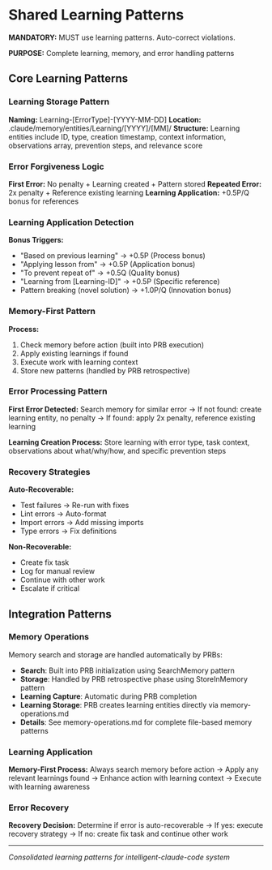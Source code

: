# Shared Learning Patterns

**MANDATORY:** MUST use learning patterns. Auto-correct violations.

**PURPOSE:** Complete learning, memory, and error handling patterns

## Core Learning Patterns

### Learning Storage Pattern
**Naming:** Learning-[ErrorType]-[YYYY-MM-DD]
**Location:** .claude/memory/entities/Learning/[YYYY]/[MM]/
**Structure:** Learning entities include ID, type, creation timestamp, context information, observations array, prevention steps, and relevance score

### Error Forgiveness Logic
**First Error:** No penalty + Learning created + Pattern stored
**Repeated Error:** 2x penalty + Reference existing learning
**Learning Application:** +0.5P/Q bonus for references

### Learning Application Detection
**Bonus Triggers:**
- "Based on previous learning" → +0.5P (Process bonus)
- "Applying lesson from" → +0.5P (Application bonus)
- "To prevent repeat of" → +0.5Q (Quality bonus)
- "Learning from [Learning-ID]" → +0.5P (Specific reference)
- Pattern breaking (novel solution) → +1.0P/Q (Innovation bonus)

### Memory-First Pattern
**Process:**
1. Check memory before action (built into PRB execution)
2. Apply existing learnings if found
3. Execute work with learning context
4. Store new patterns (handled by PRB retrospective)

### Error Processing Pattern
**First Error Detected:** Search memory for similar error → If not found: create learning entity, no penalty → If found: apply 2x penalty, reference existing learning

**Learning Creation Process:** Store learning with error type, task context, observations about what/why/how, and specific prevention steps

### Recovery Strategies
**Auto-Recoverable:**
- Test failures → Re-run with fixes
- Lint errors → Auto-format  
- Import errors → Add missing imports
- Type errors → Fix definitions

**Non-Recoverable:**
- Create fix task
- Log for manual review
- Continue with other work
- Escalate if critical

## Integration Patterns

### Memory Operations
Memory search and storage are handled automatically by PRBs:
- **Search**: Built into PRB initialization using SearchMemory pattern
- **Storage**: Handled by PRB retrospective phase using StoreInMemory pattern
- **Learning Capture**: Automatic during PRB completion
- **Learning Storage**: PRB creates learning entities directly via memory-operations.md
- **Details**: See memory-operations.md for complete file-based memory patterns

### Learning Application
**Memory-First Process:** Always search memory before action → Apply any relevant learnings found → Enhance action with learning context → Execute with learning awareness

### Error Recovery
**Recovery Decision:** Determine if error is auto-recoverable → If yes: execute recovery strategy → If no: create fix task and continue other work

---
*Consolidated learning patterns for intelligent-claude-code system*